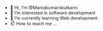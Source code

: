 - 👋 Hi, I’m @Manojkumarskulkarni
- 👀 I’m interested in software development
- 🌱 I’m currently learning Web development
- 📫 How to reach me ...

<!---
Manojkumarskulkarni/Manojkumarskulkarni is a ✨ special ✨ repository because its `README.md` (this file) appears on your GitHub profile.
You can click the Preview link to take a look at your changes.
--->
